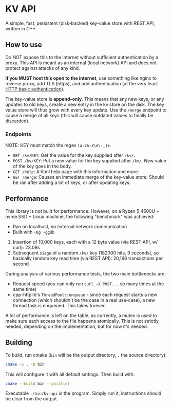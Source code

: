 # KV API

A simple, fast, persistent (disk-backed) key-value store with REST API, written in C++.

## How to use

Do NOT expose this to the internet without sufficient authentication by a proxy. 
This API is meant as an internal (local network) API and does not protect against attacks of any kind.

**If you MUST host this open to the internet**, use something like nginx to reverse proxy, add TLS (https), 
and add authentication (at the very least [HTTP basic authentication](https://docs.nginx.com/nginx/admin-guide/security-controls/configuring-http-basic-authentication/)).

The key-value store is **append-only**. This means that any new keys, or any updates to old keys, create a new entry
in the kv store on the disk. The key value store will thus grow with every key update. Use the `/merge` endpoint to 
cause a merge of all keys (this will cause outdated values to finally be discarded).

### Endpoints

NOTE: KEY must match the regex `[a-zA-Z\d\-_]+`.

- `GET /kv/KEY`: Get the value for the key supplied after `/kv/`.
- `POST /kv/KEY`: Put a new value for the key supplied after `/kv/`. New value of the key goes in the body.
- `GET /help`: A html help page with this information and more.
- `GET /merge`: Causes an immediate merge of the key-value store. Should be ran after adding a lot of keys, or after updating keys.

## Performance

This library is *not* built for performance. However, on a Ryzen 5 4500U + nvme SSD + Linux machine, the following "benchmark" was achieved:

- Ran on localhost, no external network communication
- Built with `-Og -ggdb`

1. Insertion of 10,000 keys, each with a 12 byte value (via REST API, w/ curl): 23.08s
2. Subsequent `siege` of a random `/kv/` key (182000 hits, 9 seconds), so basically random key read time (via REST API): 20,166 transactions per second

During analysis of various performance tests, the two main bottlenecks are:
- Request speed (you can only run `curl -X POST...` so many times at the same time)
- cpp-httplib's `ThreadPool::enqueue` - since each request starts a new connection (which shouldn't be the case in a real use-case), a new thread task is enqueued. This takes forever.

A lot of performance is left on the table, as currently, a mutex is used to make sure each access to the file happens atomically. This is not strictly needed, depending on the implementation, but for now it's needed.

## Building

To build, run cmake (`bin` will be the output directory, `.` the source directory):

```sh
cmake -S . -B bin
```

This will configure it with all default settings.
Then build with:

```sh
cmake --build bin --parallel
```

Executable `./bin/kv-api` is the program. Simply run it, instructions should be clear from the output.

